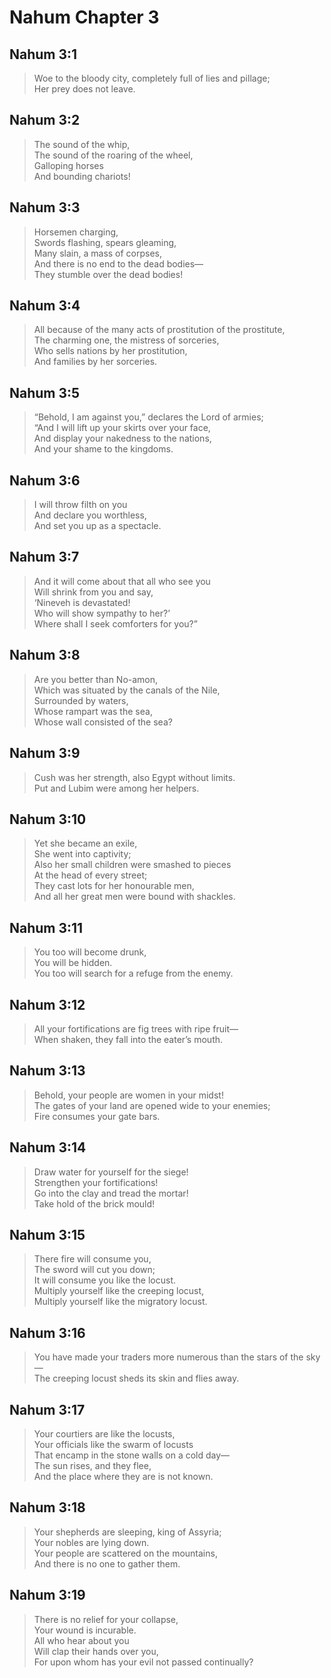 # Nahum Chapter 3

## Nahum 3:1

> Woe to the bloody city, completely full of lies and pillage;  
> Her prey does not leave.

## Nahum 3:2

> The sound of the whip,  
> The sound of the roaring of the wheel,  
> Galloping horses  
> And bounding chariots!

## Nahum 3:3

> Horsemen charging,  
> Swords flashing, spears gleaming,  
> Many slain, a mass of corpses,  
> And there is no end to the dead bodies—  
> They stumble over the dead bodies!

## Nahum 3:4

> All because of the many acts of prostitution of the prostitute,  
> The charming one, the mistress of sorceries,  
> Who sells nations by her prostitution,  
> And families by her sorceries.

## Nahum 3:5

> “Behold, I am against you,” declares the Lord of armies;  
> “And I will lift up your skirts over your face,  
> And display your nakedness to the nations,  
> And your shame to the kingdoms.

## Nahum 3:6

> I will throw filth on you  
> And declare you worthless,  
> And set you up as a spectacle.

## Nahum 3:7

> And it will come about that all who see you  
> Will shrink from you and say,  
> ‘Nineveh is devastated!  
> Who will show sympathy to her?’  
> Where shall I seek comforters for you?”

## Nahum 3:8

> Are you better than No-amon,  
> Which was situated by the canals of the Nile,  
> Surrounded by waters,  
> Whose rampart was the sea,  
> Whose wall consisted of the sea?

## Nahum 3:9

> Cush was her strength, also Egypt without limits.  
> Put and Lubim were among her helpers.

## Nahum 3:10

> Yet she became an exile,  
> She went into captivity;  
> Also her small children were smashed to pieces  
> At the head of every street;  
> They cast lots for her honourable men,  
> And all her great men were bound with shackles.

## Nahum 3:11

> You too will become drunk,  
> You will be hidden.  
> You too will search for a refuge from the enemy.

## Nahum 3:12

> All your fortifications are fig trees with ripe fruit—  
> When shaken, they fall into the eater’s mouth.

## Nahum 3:13

> Behold, your people are women in your midst!  
> The gates of your land are opened wide to your enemies;  
> Fire consumes your gate bars.

## Nahum 3:14

> Draw water for yourself for the siege!  
> Strengthen your fortifications!  
> Go into the clay and tread the mortar!  
> Take hold of the brick mould!

## Nahum 3:15

> There fire will consume you,  
> The sword will cut you down;  
> It will consume you like the locust.  
> Multiply yourself like the creeping locust,  
> Multiply yourself like the migratory locust.

## Nahum 3:16

> You have made your traders more numerous than the stars of the sky—  
> The creeping locust sheds its skin and flies away.

## Nahum 3:17

> Your courtiers are like the locusts,  
> Your officials like the swarm of locusts  
> That encamp in the stone walls on a cold day—  
> The sun rises, and they flee,  
> And the place where they are is not known.

## Nahum 3:18

> Your shepherds are sleeping, king of Assyria;  
> Your nobles are lying down.  
> Your people are scattered on the mountains,  
> And there is no one to gather them.

## Nahum 3:19

> There is no relief for your collapse,  
> Your wound is incurable.  
> All who hear about you  
> Will clap their hands over you,  
> For upon whom has your evil not passed continually?
